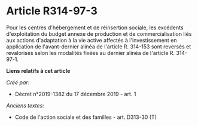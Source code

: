 # Article R314-97-3

Pour les centres d'hébergement et de réinsertion sociale, les excédents d'exploitation du budget annexe de production et de
commercialisation liés aux actions d'adaptation à la vie active affectés à l'investissement en application de l'avant-dernier
alinéa de l'article R. 314-153 sont reversés et revalorisés selon les modalités fixées au dernier alinéa de l'article R.
314-97-1.

**Liens relatifs à cet article**

_Créé par_:

  - Décret n°2019-1382 du 17 décembre 2019 - art. 1

_Anciens textes_:

  - Code de l'action sociale et des familles - art. D313-30 (T)
